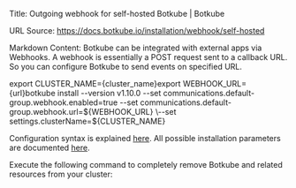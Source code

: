 Title: Outgoing webhook for self-hosted Botkube | Botkube

URL Source: https://docs.botkube.io/installation/webhook/self-hosted

Markdown Content:
Botkube can be integrated with external apps via Webhooks. A webhook is essentially a POST request sent to a callback URL. So you can configure Botkube to send events on specified URL.

export CLUSTER_NAME={cluster_name}export WEBHOOK_URL={url}botkube install --version v1.10.0 \--set communications.default-group.webhook.enabled=true \--set communications.default-group.webhook.url=${WEBHOOK_URL} \--set settings.clusterName=${CLUSTER_NAME}

Configuration syntax is explained [here](https://docs.botkube.io/configuration). All possible installation parameters are documented [here](https://docs.botkube.io/configuration/helm-chart-parameters).

Execute the following command to completely remove Botkube and related resources from your cluster:
